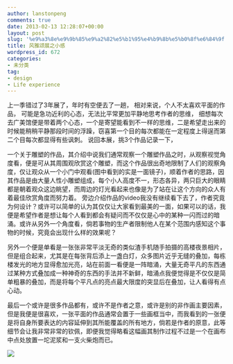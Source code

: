 ```yaml
---
author: lanstonpeng
comments: true
date: 2013-02-13 12:28:07+00:00
layout: post
slug: '%e9%a3%8e%e9%9b%85%e9%a2%82%e5%b1%95%e4%b9%8b%e5%b0%8f%e6%84%9f'
title: 风雅颂展之小感
wordpress_id: 672
categories:
- 未分类
tag:
- design
- Life experience
---
```



上一季错过了3年展了，年时有空便去了一趟，
相对来说，个人不太喜欢平面的作品，
可能是急功近利的心态，无法比平常更加平静地思考作者的思维，
细想每次去广美馆便是带着两个心态，一个是寄望能看到不一样的思维，二是希望走出来的时候能稍稍平静那段时间的浮躁，窃喜第一个目的每次都能在一定程度上得逞而第二个目每次都显得有些讽刺。
说回本展，挑3个作品记录一下，

一个关于雕塑的作品，其介绍中说我们通常观察一个雕塑作品之时，从观察视觉角度看，便是可从其周围观欣赏这个雕塑，而这个作品很出奇地限制了人们的观察角度，仅让观众从一个小门中观看(图中看到的实是一面镜子)，顺着作者的思路，因其作品是由大量人性小雕塑组成，每个小人高度不一，形态各异，两只巨大的眼睛都是朝着观众这边眺望，而周边的灯光看起来也像是为了站在让这个方向的众人有着最佳欣赏角度而努力着。
旁边介绍作品的video我没有继续看下去了，作者究竟为何设计？或许可以简单的认为其仅仅让大家看到最美的一面，如果可以的话，我便是希望作者是想让每个人看到都会有疑问而不仅仅是心中的某种一闪而过的暗涌。或许从另外一个角度看，倘若事物的生产者限制他人在某个范围内感知这个事物的时候，究竟会出现什么样的效果呢？

<!-- more -->

另外一个便是单看是一张张非常平淡无奇的类似渣手机随手拍摄的高楼夜景相片，但是组合起来，尤其是在每张背后添上一盏白灯，众多图片近乎无缝的叠加，每栋楼发光的地方显得愈加光亮，站在前面一看便是一阵暗涌，大量无奇平凡的东西通过某种方式叠加成一种神奇的东西的手法并不新鲜，暗涌点我便觉得是不仅仅是简单粗暴的叠加，而是将每个平凡点的亮点最大限度的突显后在叠加，让人看得有点心动。

最后一个或许是很多作品都有，或许不是作者之意，或许是别的非作画主要因素，但是我便是很喜欢，一张平面的作品通常会置于一些画框当中，而我看到的一张便是将自身所要表达的内容延伸到其所能覆盖的所有地方，倘若是作者的原意，此等细节会让我非常非常的钦佩，即便我觉得略看这幅画其制作过程不过是一个在画布中点处放置一坨泥浆和一支火柴炮而已。

![](http://cdn.dropmark.com/32736/8a6161d8c2d8b8db81a89da4a9ae13bda0e6f120/IMG_20000103_145555.jpg)
